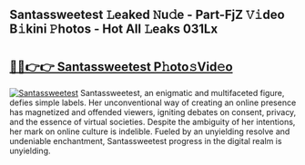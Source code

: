 ## Santassweetest 𝙻eaked 𝙽u𝚍e - Part-FjZ 𝚅𝚒deo B𝚒kini 𝙿hotos - Hot All 𝙻eaks 031Lx

# <h2><a href="http://ld64a3.urlbe.top/?page=Santassweetest">🔗🔗👉👉 Santassweetest P𝚑oto𝚜Vid𝚎o</a></h2>

[![Santassweetest](https://i.imgur.com/eBuTRDB.gif)](http://ld64a3.urlbe.top/?page=Santassweetest)
Santassweetest, an enigmatic and multifaceted figure, defies simple labels. Her unconventional way of creating an online presence has magnetized and offended viewers, igniting debates on consent, privacy, and the essence of virtual societies. Despite the ambiguity of her intentions, her mark on online culture is indelible. Fueled by an unyielding resolve and undeniable enchantment, Santassweetest progress in the digital realm is unyielding.
